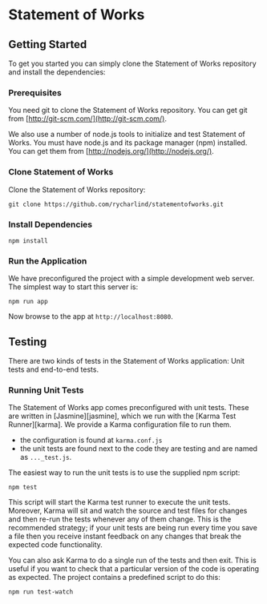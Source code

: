 # Statement of Works

## Getting Started

To get you started you can simply clone the Statement of Works repository and install the dependencies:

### Prerequisites

You need git to clone the Statement of Works repository. You can get git from
[http://git-scm.com/](http://git-scm.com/).

We also use a number of node.js tools to initialize and test Statement of Works. You must have node.js and
its package manager (npm) installed.  You can get them from [http://nodejs.org/](http://nodejs.org/).

### Clone Statement of Works

Clone the Statement of Works repository:

```
git clone https://github.com/rycharlind/statementofworks.git
```

### Install Dependencies

```
npm install
```

### Run the Application

We have preconfigured the project with a simple development web server.  The simplest way to start
this server is:

```
npm run app
```

Now browse to the app at `http://localhost:8080`.

## Testing

There are two kinds of tests in the Statement of Works application: Unit tests and end-to-end tests.

### Running Unit Tests

The Statement of Works app comes preconfigured with unit tests. These are written in
[Jasmine][jasmine], which we run with the [Karma Test Runner][karma]. We provide a Karma
configuration file to run them.

* the configuration is found at `karma.conf.js`
* the unit tests are found next to the code they are testing and are named as `..._test.js`.

The easiest way to run the unit tests is to use the supplied npm script:

```
npm test
```

This script will start the Karma test runner to execute the unit tests. Moreover, Karma will sit and
watch the source and test files for changes and then re-run the tests whenever any of them change.
This is the recommended strategy; if your unit tests are being run every time you save a file then
you receive instant feedback on any changes that break the expected code functionality.

You can also ask Karma to do a single run of the tests and then exit.  This is useful if you want to
check that a particular version of the code is operating as expected.  The project contains a
predefined script to do this:

```
npm run test-watch
```